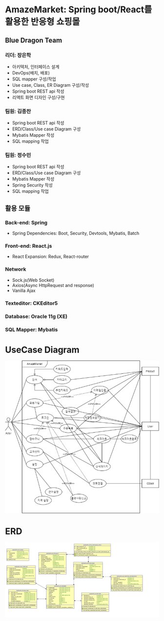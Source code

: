 # AmazeMarket: Spring boot/React를 활용한 반응형 쇼핑몰
## Blue Dragon Team
### 리더: 장은학
- 아키텍처, 인터페이스 설계
- DevOps(배치, 배포)
- SQL mapper 구성/작업
- Use case, Class, ER Diagram 구성/작성
- Spring boot REST api 작성
- 리액트 화면 디자인 구성/구현

### 팀원: 김종찬
- Spring boot REST api 작성
- ERD/Class/Use case Diagram 구성
- Mybatis Mapper 작성
- SQL mapping 작업

### 팀원: 정수민
- Spring boot REST api 작성
- ERD/Class/Use case Diagram 구성
- Mybatis Mapper 작성
- Spring Security 작성
- SQL mapping 작업


## 활용 모듈
### Back-end: Spring
- Spring Dependencies: Boot, Security, Devtools, Mybatis, Batch
### Front-end: React.js
- React Expansion: Redux, React-router
### Network
- Sock.js(Web Socket)
- Axios(Async HttpRequest and response)
- Vanilla Ajax
### Texteditor: CKEditor5
### Database: Oracle 11g (XE)
### SQL Mapper: Mybatis


# UseCase Diagram
![usecase.png](./diagrams/usecase.png)

# ERD
![](https://github.com/bashpound/spring-react/blob/master/src/main/resources/table/%ED%85%8C%EC%9D%B4%EB%B8%94%20ERD.JPG)
